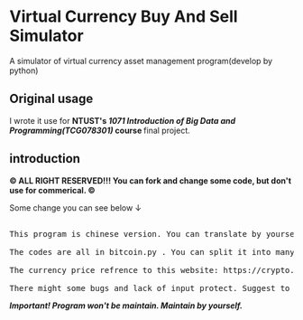 # Virtual Currency Buy And Sell Simulator
A simulator of virtual currency asset management program(develop by python)

## Original usage
I wrote it use for <b> NTUST's <i> 1071 Introduction of Big Data and Programming(TCG078301) </i> course </b> final project.

## introduction
<b> &copy; ALL RIGHT RESERVED!!! You can fork and change some code, but don't use for commerical. &copy;</b>

Some change you can see below ↓

<pre> 
This program is chinese version. You can translate by yourself.

The codes are all in bitcoin.py . You can split it into many files.

The currency price refrence to this website: https://crypto.cnyes.com/BTC/24h . You can change it.

There might some bugs and lack of input protect. Suggest to write some protection.
</pre>


<b><i>Important! Program won't be maintain. Maintain by yourself.</i></b>
